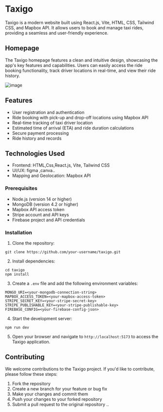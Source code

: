 # Taxigo

Taxigo is a modern website built using React.js, Vite, HTML, CSS, Tailwind CSS, and Mapbox API. It allows users to book and manage taxi rides, providing a seamless and user-friendly experience.

## Homepage

The Taxigo homepage features a clean and intuitive design, showcasing the app's key features and capabilities. Users can easily access the ride booking functionality, track driver locations in real-time, and view their ride history.

![image](https://github.com/user-attachments/assets/9f8398b9-4e23-47bc-bbba-02b3803f3b12)

## Features

- User registration and authentication
- Ride booking with pick-up and drop-off locations using Mapbox API
- Real-time tracking of taxi driver location
- Estimated time of arrival (ETA) and ride duration calculations
- Secure payment processing
- Ride history and records

## Technologies Used
- Frontend: HTML,Css,React.js, Vite, Tailwind CSS
- UI/UX: figma ,canva..
- Mapping and Geolocation: Mapbox API

### Prerequisites

- Node.js (version 14 or higher)
- MongoDB (version 4.2 or higher)
- Mapbox API access token
- Stripe account and API keys
- Firebase project and API credentials

### Installation

1. Clone the repository:
```
git clone https://github.com/your-username/taxigo.git
```
2. Install dependencies:
```
cd taxigo
npm install
```
3. Create a `.env` file and add the following environment variables:
```
MONGO_URI=<your-mongodb-connection-string>
MAPBOX_ACCESS_TOKEN=<your-mapbox-access-token>
STRIPE_SECRET_KEY=<your-stripe-secret-key>
STRIPE_PUBLISHABLE_KEY=<your-stripe-publishable-key>
FIREBASE_CONFIG=<your-firebase-config-json>
```
4. Start the development server:
```
npm run dev
```
5. Open your browser and navigate to `http://localhost:5173` to access the Taxigo application.

## Contributing

We welcome contributions to the Taxigo project. If you'd like to contribute, please follow these steps:

1. Fork the repository
2. Create a new branch for your feature or bug fix
3. Make your changes and commit them
4. Push your changes to your forked repository
5. Submit a pull request to the original repository
..

